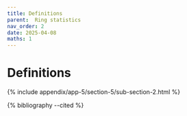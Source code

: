 ```yaml
---
title: Definitions
parent:  Ring statistics
nav_order: 2
date: 2025-04-08
maths: 1
---
```


# Definitions

{% include appendix/app-5/section-5/sub-section-2.html %}

{% bibliography --cited %}

